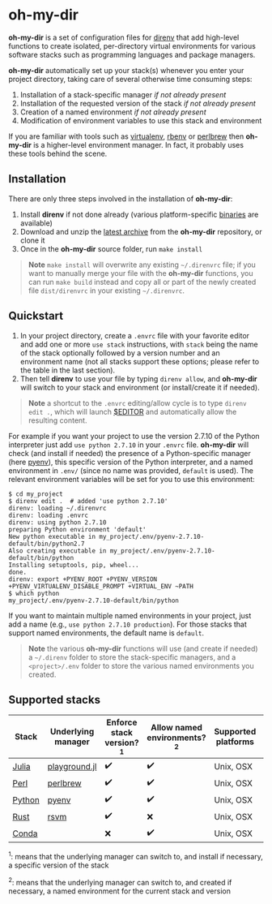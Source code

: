 # oh-my-dir

**oh-my-dir** is a set of configuration files for [direnv](http://direnv.net/) that add high-level functions to create isolated, per-directory virtual environments for various software stacks such as programming languages and package managers.

**oh-my-dir** automatically set up your stack(s) whenever you enter your project directory, taking care of several otherwise time consuming steps:
1. Installation of a stack-specific manager *if not already present*
2. Installation of the requested version of the stack *if not already present*
3. Creation of a named environment *if not already present*
4. Modification of environment variables to use this stack and environment

If you are familiar with tools such as [virtualenv](https://virtualenv.pypa.io/en/stable/), [rbenv](https://github.com/rbenv/rbenv) or [perlbrew](https://perlbrew.pl/) then **oh-my-dir** is a higher-level environment manager. In fact, it probably uses these tools behind the scene.

## Installation

There are only three steps involved in the installation of **oh-my-dir**:

1. Install **direnv** if not done already (various platform-specific [binaries](https://github.com/direnv/direnv/releases) are available)
1. Download and unzip the [latest archive](https://github.com/ajmazurie/oh-my-dir/archive/master.zip) from the **oh-my-dir** repository, or clone it
2. Once in the **oh-my-dir** source folder, run `make install`

> **Note** `make install` will overwrite any existing `~/.direnvrc` file; if you want to manually merge your file with the **oh-my-dir** functions, you can run `make build` instead and copy all or part of the newly created file `dist/direnvrc` in your existing `~/.direnvrc`.

## Quickstart

1. In your project directory, create a `.envrc` file with your favorite editor and add one or more `use stack` instructions, with `stack` being the name of the stack optionally followed by a version number and an environment name (not all stacks support these options; please refer to the table in the last section).
2. Then tell **direnv** to use your file by typing `direnv allow`, and **oh-my-dir** will switch to your stack and environment (or install/create it if needed).

> **Note** a shortcut to the `.envrc` editing/allow cycle is to type `direnv edit .`, which will launch [$EDITOR](https://en.wikibooks.org/wiki/Guide_to_Unix/Environment_Variables#EDITOR) and automatically allow the resulting content.

For example if you want your project to use the version 2.7.10 of the Python interpreter just add `use python 2.7.10` in your `.envrc` file. **oh-my-dir** will check (and install if needed) the presence of a Python-specific manager (here [pyenv](https://github.com/yyuu/pyenv)), this specific version of the Python interpreter, and a named environment in `.env/` (since no name was provided, `default` is used). The relevant environment variables will be set for you to use this environment:

```console
$ cd my_project
$ direnv edit .  # added 'use python 2.7.10'
direnv: loading ~/.direnvrc                                                                         
direnv: loading .envrc
direnv: using python 2.7.10
preparing Python environment 'default'
New python executable in my_project/.env/pyenv-2.7.10-default/bin/python2.7
Also creating executable in my_project/.env/pyenv-2.7.10-default/bin/python
Installing setuptools, pip, wheel...
done.
direnv: export +PYENV_ROOT +PYENV_VERSION +PYENV_VIRTUALENV_DISABLE_PROMPT +VIRTUAL_ENV ~PATH
$ which python
my_project/.env/pyenv-2.7.10-default/bin/python
```

If you want to maintain multiple named environments in your project, just add a name (e.g., `use python 2.7.10 production`). For those stacks that support named environments, the default name is `default`.

> **Note** the various **oh-my-dir** functions will use (and create if needed) a `~/.direnv` folder to store the stack-specific managers, and a `<project>/.env` folder to store the various named environments you created.

## Supported stacks

Stack | Underlying<br>manager | Enforce<br>stack version?<sup>1</sup> | Allow named<br>environments?<sup>2</sup> | Supported<br>platforms | Status
--- | --- | --- | --- | --- | ---
[Julia](http://julialang.org/) | [playground.jl](https://github.com/Rory-Finnegan/Playground.jl) | :heavy_check_mark: | :heavy_check_mark: | Unix, OSX | Beta
[Perl](https://www.perl.org/) | [perlbrew](http://perlbrew.pl/) | :heavy_check_mark: | :heavy_check_mark: | Unix, OSX | Stable
[Python](https://www.python.org/) | [pyenv](https://github.com/yyuu/pyenv) | :heavy_check_mark: | :heavy_check_mark: | Unix, OSX | Stable
[Rust](https://www.rust-lang.org/) | [rsvm](http://sdepold.github.io/rsvm/) | :heavy_check_mark: | :x: | Unix, OSX | Stable
[Conda](http://conda.pydata.org/docs/) | | :x: | :heavy_check_mark: | Unix, OSX | Beta

<sup>1</sup>: means that the underlying manager can switch to, and install if necessary, a specific version of the stack

<sup>2</sup>: means that the underlying manager can switch to, and created if necessary, a named environment for the current stack and version
